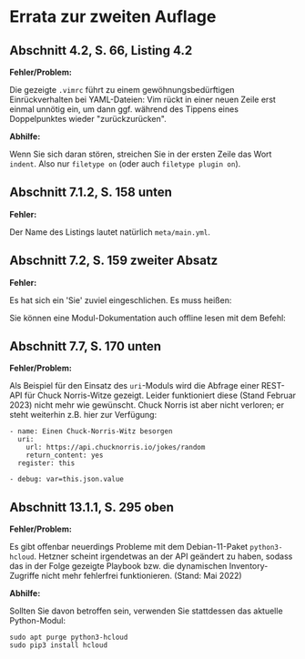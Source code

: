 # Errata zur zweiten Auflage

## Abschnitt 4.2, S. 66, Listing 4.2

**Fehler/Problem:**

Die gezeigte `.vimrc` führt zu einem gewöhnungsbedürftigen Einrückverhalten
bei YAML-Dateien:
Vim rückt in einer neuen Zeile erst einmal unnötig ein, um dann ggf. 
während des Tippens eines Doppelpunktes wieder "zurückzurücken".

**Abhilfe:** 

Wenn Sie sich daran stören, streichen Sie in der ersten Zeile das Wort
`indent`. Also nur `filetype on` (oder auch `filetype plugin on`).


## Abschnitt 7.1.2, S. 158 unten

**Fehler:**

Der Name des Listings lautet natürlich `meta/main.yml`.


## Abschnitt 7.2, S. 159 zweiter Absatz

**Fehler:**

Es hat sich ein 'Sie' zuviel eingeschlichen. Es muss heißen:

Sie können eine Modul-Dokumentation auch offline lesen mit dem Befehl:


## Abschnitt 7.7, S. 170 unten

**Fehler/Problem:**

Als Beispiel für den Einsatz des `uri`-Moduls wird die Abfrage einer REST-API
für Chuck Norris-Witze gezeigt. Leider funktioniert diese (Stand Februar 2023)
nicht mehr wie gewünscht. Chuck Norris ist aber nicht verloren;
er steht weiterhin z.B. hier zur Verfügung:

```
- name: Einen Chuck-Norris-Witz besorgen
  uri:
    url: https://api.chucknorris.io/jokes/random
    return_content: yes
  register: this

- debug: var=this.json.value
```

## Abschnitt 13.1.1, S. 295 oben

**Fehler/Problem:**

Es gibt offenbar neuerdings Probleme mit dem Debian-11-Paket `python3-hcloud`.
Hetzner scheint irgendetwas an der API geändert zu haben, sodass das 
in der Folge gezeigte Playbook bzw. die dynamischen Inventory-Zugriffe
nicht mehr fehlerfrei funktionieren. (Stand: Mai 2022)

**Abhilfe:** 

Sollten Sie davon betroffen sein, verwenden Sie stattdessen das aktuelle
Python-Modul:

```
sudo apt purge python3-hcloud
sudo pip3 install hcloud
```
